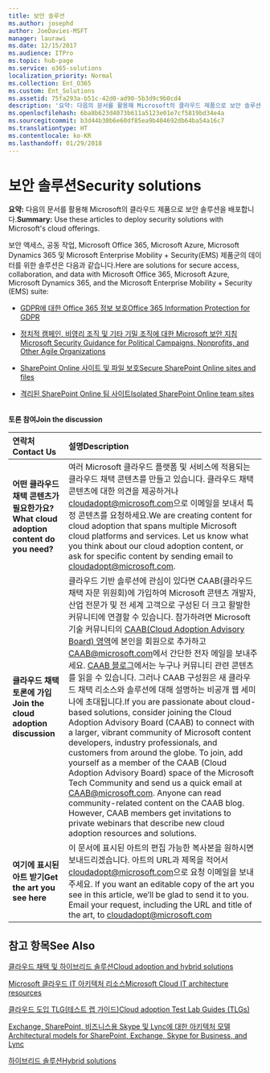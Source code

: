```yaml
---
title: 보안 솔루션
ms.author: josephd
author: JoeDavies-MSFT
manager: laurawi
ms.date: 12/15/2017
ms.audience: ITPro
ms.topic: hub-page
ms.service: o365-solutions
localization_priority: Normal
ms.collection: Ent_O365
ms.custom: Ent_Solutions
ms.assetid: 75fa293a-b51c-42d0-ad90-5b3d9c9b0cd4
description: '요약: 다음의 문서를 활용해 Microsoft의 클라우드 제품으로 보안 솔루션을 배포합니다.'
ms.openlocfilehash: 6ba8b623d4073b611a5123e01e7cf5819bd34e4a
ms.sourcegitcommit: b3d44b30b6e60df85ea9b404692db64ba54a16c7
ms.translationtype: HT
ms.contentlocale: ko-KR
ms.lasthandoff: 01/29/2018
---
```

# <a name="security-solutions"></a><span data-ttu-id="20f60-103">보안 솔루션</span><span class="sxs-lookup"><span data-stu-id="20f60-103">Security solutions</span></span>

 <span data-ttu-id="20f60-104">**요약:** 다음의 문서를 활용해 Microsoft의 클라우드 제품으로 보안 솔루션을 배포합니다.</span><span class="sxs-lookup"><span data-stu-id="20f60-104">**Summary:** Use these articles to deploy security solutions with Microsoft's cloud offerings.</span></span>
  
<span data-ttu-id="20f60-105">보안 액세스, 공동 작업, Microsoft Office 365, Microsoft Azure, Microsoft Dynamics 365 및 Microsoft Enterprise Mobility + Security(EMS) 제품군의 데이터를 위한 솔루션은 다음과 같습니다.</span><span class="sxs-lookup"><span data-stu-id="20f60-105">Here are solutions for secure access, collaboration, and data with Microsoft Office 365, Microsoft Azure, Microsoft Dynamics 365, and the Microsoft Enterprise Mobility + Security (EMS) suite:</span></span>

- [<span data-ttu-id="20f60-106">GDPR에 대한 Office 365 정보 보호</span><span class="sxs-lookup"><span data-stu-id="20f60-106">Office 365 Information Protection for GDPR</span></span>](office-365-information-protection-for-gdpr.md)
  
- [<span data-ttu-id="20f60-107">정치적 캠페인, 비영리 조직 및 기타 기밀 조직에 대한 Microsoft 보안 지침</span><span class="sxs-lookup"><span data-stu-id="20f60-107">Microsoft Security Guidance for Political Campaigns, Nonprofits, and Other Agile Organizations</span></span>](microsoft-security-guidance-for-political-campaigns-nonprofits-and-other-agile-o.md)
    
- [<span data-ttu-id="20f60-108">SharePoint Online 사이트 및 파일 보호</span><span class="sxs-lookup"><span data-stu-id="20f60-108">Secure SharePoint Online sites and files</span></span>](secure-sharepoint-online-sites-and-files.md)
    
- [<span data-ttu-id="20f60-109">격리된 SharePoint Online 팀 사이트</span><span class="sxs-lookup"><span data-stu-id="20f60-109">Isolated SharePoint Online team sites</span></span>](isolated-sharepoint-online-team-sites.md)
<br/><br/>
    
<span data-ttu-id="20f60-110">**토론 참여**</span><span class="sxs-lookup"><span data-stu-id="20f60-110">**Join the discussion**</span></span>

|<span data-ttu-id="20f60-111">**연락처**</span><span class="sxs-lookup"><span data-stu-id="20f60-111">**Contact Us**</span></span>|<span data-ttu-id="20f60-112">**설명**</span><span class="sxs-lookup"><span data-stu-id="20f60-112">**Description**</span></span>|
|:-----|:-----|
|<span data-ttu-id="20f60-113">**어떤 클라우드 채택 콘텐츠가 필요한가요?**</span><span class="sxs-lookup"><span data-stu-id="20f60-113">**What cloud adoption content do you need?**</span></span> <br/> |<span data-ttu-id="20f60-p101">여러 Microsoft 클라우드 플랫폼 및 서비스에 적용되는 클라우드 채택 콘텐츠를 만들고 있습니다. 클라우드 채택 콘텐츠에 대한 의견을 제공하거나 [cloudadopt@microsoft.com](mailto:cloudadopt@microsoft.com?Subject=[Cloud%20Adoption%20Content%20Feedback]:%20)으로 이메일을 보내서 특정 콘텐츠를 요청하세요.</span><span class="sxs-lookup"><span data-stu-id="20f60-p101">We are creating content for cloud adoption that spans multiple Microsoft cloud platforms and services. Let us know what you think about our cloud adoption content, or ask for specific content by sending email to cloudadopt@microsoft.com.</span></span><br/> |
|<span data-ttu-id="20f60-116">**클라우드 채택 토론에 가입**</span><span class="sxs-lookup"><span data-stu-id="20f60-116">**Join the cloud adoption discussion**</span></span> <br/> |<span data-ttu-id="20f60-p102">클라우드 기반 솔루션에 관심이 있다면 CAAB(클라우드 채택 자문 위원회)에 가입하여 Microsoft 콘텐츠 개발자, 산업 전문가 및 전 세계 고객으로 구성된 더 크고 활발한 커뮤니티에 연결할 수 있습니다. 참가하려면 Microsoft 기술 커뮤니티의 [CAAB(Cloud Adoption Advisory Board) 영역](https://aka.ms/caab)에 본인을 회원으로 추가하고 [CAAB@microsoft.com](mailto:caab@microsoft.com?Subject=I%20just%20joined%20the%20Cloud%20Adoption%20Advisory%20Board!)에서 간단한 전자 메일을 보내주세요. [CAAB 블로그](https://blogs.technet.com/b/solutions_advisory_board/)에서는 누구나 커뮤니티 관련 콘텐츠를 읽을 수 있습니다. 그러나 CAAB 구성원은 새 클라우드 채택 리소스와 솔루션에 대해 설명하는 비공개 웹 세미나에 초대됩니다.</span><span class="sxs-lookup"><span data-stu-id="20f60-p102">If you are passionate about cloud-based solutions, consider joining the Cloud Adoption Advisory Board (CAAB) to connect with a larger, vibrant community of Microsoft content developers, industry professionals, and customers from around the globe. To join, add yourself as a member of the CAAB (Cloud Adoption Advisory Board) space of the Microsoft Tech Community and send us a quick email at CAAB@microsoft.com. Anyone can read community-related content on the CAAB blog. However, CAAB members get invitations to private webinars that describe new cloud adoption resources and solutions.</span></span><br/> |
|<span data-ttu-id="20f60-120">**여기에 표시된 아트 받기**</span><span class="sxs-lookup"><span data-stu-id="20f60-120">**Get the art you see here**</span></span> <br/> |<span data-ttu-id="20f60-p103">이 문서에 표시된 아트의 편집 가능한 복사본을 원하시면 보내드리겠습니다. 아트의 URL과 제목을 적어서 [cloudadopt@microsoft.com](mailto:cloudadopt@microsoft.com?subject=[Art%20Request]:%20)으로 요청 이메일을 보내주세요.  </span><span class="sxs-lookup"><span data-stu-id="20f60-p103">If you want an editable copy of the art you see in this article, we’ll be glad to send it to you. Email your request, including the URL and title of the art, to cloudadopt@microsoft.com</span></span><br/> |
   
## <a name="see-also"></a><span data-ttu-id="20f60-123">참고 항목</span><span class="sxs-lookup"><span data-stu-id="20f60-123">See Also</span></span>

[<span data-ttu-id="20f60-124">클라우드 채택 및 하이브리드 솔루션</span><span class="sxs-lookup"><span data-stu-id="20f60-124">Cloud adoption and hybrid solutions</span></span>](cloud-adoption-and-hybrid-solutions.md)
  
[<span data-ttu-id="20f60-125">Microsoft 클라우드 IT 아키텍처 리소스</span><span class="sxs-lookup"><span data-stu-id="20f60-125">Microsoft Cloud IT architecture resources</span></span>](microsoft-cloud-it-architecture-resources.md)
  
[<span data-ttu-id="20f60-126">클라우드 도입 TLG(테스트 랩 가이드)</span><span class="sxs-lookup"><span data-stu-id="20f60-126">Cloud adoption Test Lab Guides (TLGs)</span></span>](cloud-adoption-test-lab-guides-tlgs.md)
  
[<span data-ttu-id="20f60-127">Exchange, SharePoint, 비즈니스용 Skype 및 Lync에 대한 아키텍처 모델</span><span class="sxs-lookup"><span data-stu-id="20f60-127">Architectural models for SharePoint, Exchange, Skype for Business, and Lync</span></span>](architectural-models-for-sharepoint-exchange-skype-for-business-and-lync.md)
  
[<span data-ttu-id="20f60-128">하이브리드 솔루션</span><span class="sxs-lookup"><span data-stu-id="20f60-128">Hybrid solutions</span></span>](hybrid-solutions.md)


